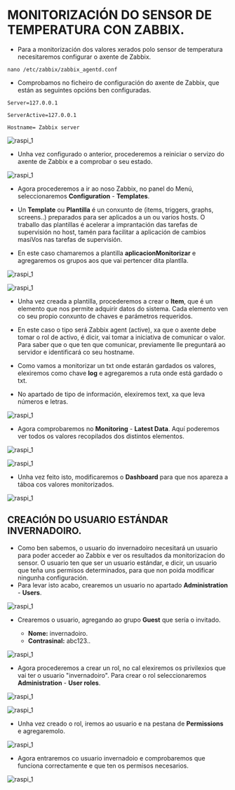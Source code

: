 #	MONITORIZACIÓN DO SENSOR DE TEMPERATURA CON ZABBIX.

- Para a monitorización dos valores xerados polo sensor de temperatura necesitaremos configurar o axente de Zabbix.

`nano /etc/zabbix/zabbix_agentd.conf`

- Comprobamos no ficheiro de configuración do axente de Zabbix, que están as seguintes opcións ben configuradas.

`Server=127.0.0.1` 

`ServerActive=127.0.0.1`

`Hostname= Zabbix server`

![raspi_1](doc/img/imaxes-monitorizacion/moni0.png)


- Unha vez configurado o anterior, procederemos a reiniciar o servizo do axente de Zabbix e a comprobar o seu estado.

![raspi_1](doc/img/imaxes-monitorizacion/moni01.PNG)


- Agora procederemos a ir ao noso Zabbix, no panel do Menú, seleccionaremos **Configuration** - **Templates**.
- Un **Template** ou **Plantilla** é un conxunto de (items, triggers, graphs, screens..) preparados para ser aplicados a un ou varios hosts. O traballo das plantillas é acelerar a imprantación das tarefas de supervisión no host, tamén para facilitar a aplicación de cambios masiVos nas tarefas de supervisión.

- En este caso chamaremos a plantilla **aplicacionMonitorizar** e agregaremos os grupos aos que vai pertencer dita plantlla.


![raspi_1](doc/img/imaxes-monitorizacion/moni1.PNG)

![raspi_1](doc/img/imaxes-monitorizacion/moni1.1.PNG)


- Unha vez creada a plantilla, procederemos a crear o **Item**, que é un elemento que nos permite adquirir datos do sistema. Cada elemento ven co seu propio conxunto de chaves e parámetros requeridos.

- En este caso o tipo será Zabbix agent (active), xa que o axente debe tomar o rol de activo, é dicir, vai tomar a iniciativa de comunicar o valor. Para saber que o que ten que comunicar, previamente lle preguntará ao servidor e identificará co seu hostname.

- Como vamos a monitorizar un txt onde estarán gardados os valores, elexiremos como chave **log** e agregaremos a ruta onde está gardado o txt.

- No apartado de tipo de información, elexiremos text, xa que leva números e letras.


![raspi_1](doc/img/imaxes-monitorizacion/moni2.PNG)


- Agora comprobaremos no **Monitoring** - **Latest Data**. Aquí poderemos ver todos os valores recopilados dos distintos elementos.


![raspi_1](doc/img/imaxes-monitorizacion/moni3.PNG)

![raspi_1](doc/img/imaxes-monitorizacion/moni4.PNG)


- Unha vez feito isto, modificaremos o **Dashboard** para que nos apareza a táboa cos valores monitorizados.


![raspi_1](doc/img/imaxes-monitorizacion/moni5.PNG)


##	CREACIÓN DO USUARIO ESTÁNDAR INVERNADOIRO.


- Como ben sabemos, o usuario do invernadoiro necesitará un usuario para poder acceder ao Zabbix e ver os resultados da monitorizacion do sensor. O usuario ten que ser un usuario estándar, e dicir, un usuario que teña uns permisos determinados, para que non poida modificar ningunha configuración.  
- Para levar isto acabo, crearemos un usuario no apartado **Administration** - **Users**. 


![raspi_1](doc/img/imaxes-monitorizacion/moni6.PNG)


- Crearemos o usuario, agregando ao grupo **Guest** que sería o invitado.

    - **Nome:** invernadoiro.
    - **Contrasinal:** abc123..

![raspi_1](doc/img/imaxes-monitorizacion/moni7.PNG)


- Agora procederemos a crear un rol, no cal elexiremos os privilexios que vai ter o usuario "invernadoiro". Para crear o rol seleccionaremos **Administration** - **User roles**.


![raspi_1](doc/img/imaxes-monitorizacion/moni8.PNG)

![raspi_1](doc/img/imaxes-monitorizacion/moni9.PNG)

- Unha vez creado o rol, iremos ao usuario e na pestana de **Permissions** e agregaremolo.


![raspi_1](doc/img/imaxes-monitorizacion/moni10.PNG)


- Agora entraremos co usuario invernadoio e comprobaremos que funciona correctamente e que ten os permisos necesarios.


![raspi_1](doc/img/imaxes-monitorizacion/moni11.PNG)

